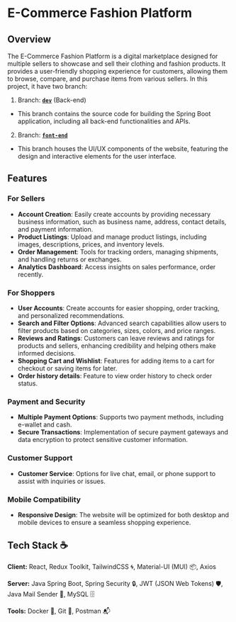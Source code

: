# E-Commerce Fashion Platform

## Overview

The E-Commerce Fashion Platform is a digital marketplace designed for multiple sellers to showcase and sell their clothing and fashion products. It provides a user-friendly shopping experience for customers, allowing them to browse, compare, and purchase items from various sellers.
In this project, it have two branch:
1. Branch: **[`dev`](https://github.com/Qmanh/Ecommerce-ReactJs-SpringBoot/tree/dev)** (Back-end)
 - This branch contains the source code for building the Spring Boot application, including all back-end functionalities and APIs.
2. Branch:  **[`font-end`](https://github.com/Qmanh/Ecommerce-ReactJs-SpringBoot/tree/front-end)**
 - This branch houses the UI/UX components of the website, featuring the design and interactive elements for the user interface.

## Features

### For Sellers
- **Account Creation**: Easily create accounts by providing necessary business information, such as business name, address, contact details, and payment information.
- **Product Listings**: Upload and manage product listings, including images, descriptions, prices, and inventory levels.
- **Order Management**: Tools for tracking orders, managing shipments, and handling returns or exchanges.
- **Analytics Dashboard**: Access insights on sales performance, order recently.

### For Shoppers
- **User Accounts**: Create accounts for easier shopping, order tracking, and personalized recommendations.
- **Search and Filter Options**: Advanced search capabilities allow users to filter products based on categories, sizes, colors, and price ranges.
- **Reviews and Ratings**: Customers can leave reviews and ratings for products and sellers, enhancing credibility and helping others make informed decisions.
- **Shopping Cart and Wishlist**: Features for adding items to a cart for checkout or saving items for later.
- **Order history details**: Feature to view order history to check order status.

### Payment and Security
- **Multiple Payment Options**: Supports two payment methods, including e-wallet and cash.
- **Secure Transactions**: Implementation of secure payment gateways and data encryption to protect sensitive customer information.

### Customer Support
- **Customer Service**: Options for live chat, email, or phone support to assist with inquiries or issues.

### Mobile Compatibility
- **Responsive Design**: The website will be optimized for both desktop and mobile devices to ensure a seamless shopping experience.
## Tech Stack ☕

**Client:** React, Redux Toolkit, TailwindCSS 🌀, Material-UI (MUI) 📦, Axios

**Server:** Java Spring Boot, Spring Security 🔒, JWT (JSON Web Tokens) 🛡️, Java Mail Sender 📧, MySQL 🗄️

**Tools:** Docker 🐳, Git 🦊, Postman 📬
